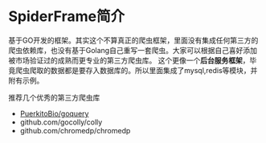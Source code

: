 # SpiderFrame简介
基于GO开发的框架。其实这个不算真正的爬虫框架，里面没有集成任何第三方的爬虫依赖库，也没有基于Golang自己重写一套爬虫。大家可以根据自己喜好添加被市场验证过的成熟而更专业的第三方爬虫库。
这个更像一个**后台服务框架**，毕竟爬虫爬取的数据都是要存入数据库的。所以里面集成了mysql,redis等模块，并附有示例。

推荐几个优秀的第三方爬虫库
* [PuerkitoBio/goquery](https://github.com/PuerkitoBio/goquery)
* github.com/gocolly/colly
* github.com/chromedp/chromedp


